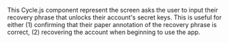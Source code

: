 This Cycle.js component represent the screen asks the user to input their recovery phrase that unlocks their account's secret keys. This is useful for either (1) confirming that their paper annotation of the recovery phrase is correct, (2) recovering the account when beginning to use the app.
